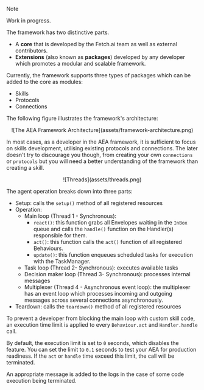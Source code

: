 <div class="admonition note">
  <p class="admonition-title">Note</p>
  <p>Work in progress.</p>
</div>

The framework has two distinctive parts.

-   A **core** that is developed by the Fetch.ai team as well as external contributors.
-   **Extensions** (also known as **packages**) developed by any developer which promotes a modular and scalable framework.

Currently, the framework supports three types of packages which can be added to the core as modules:

-   Skills
-   Protocols
-   Connections

The following figure illustrates the framework's architecture:

<center>![The AEA Framework Architecture](assets/framework-architecture.png)</center>


In most cases, as a developer in the AEA framework, it is sufficient to focus on skills development, utilising existing protocols and connections.
The later doesn't try to discourage you though, from creating your own `connections` or `protocols` but you will need a better understanding of the framework than creating a skill.


<center>![Threads](assets/threads.png)</center>

The agent operation breaks down into three parts:

* Setup: calls the `setup()` method of all registered resources
* Operation:
    * Main loop (Thread 1 - Synchronous):
        * `react()`: this function grabs all Envelopes waiting in the `InBox` queue and calls the `handle()` function on the Handler(s) responsible for them.
        * `act()`: this function calls the `act()` function of all registered Behaviours.
        * `update()`: this function enqueues scheduled tasks for execution with the TaskManager.
    * Task loop (Thread 2- Synchronous): executes available tasks
    * Decision maker loop (Thread 3- Synchronous): processes internal messages
    * Multiplexer (Thread 4 - Asynchronous event loop): the multiplexer has an event loop which processes incoming and outgoing messages across several connections asynchronously.
* Teardown: calls the `teardown()` method of all registered resources


To prevent a developer from blocking the main loop with custom skill code, an execution time limit is  applied to every `Behaviour.act` and `Handler.handle` call.

By default, the execution limit is set to `0` seconds, which disables the feature. You can set the limit to `0.1` seconds to test your AEA for production readiness. If the `act` or `handle` time exceed this limit, the call will be terminated.

An appropriate message is added to the logs in the case of some code execution being terminated.


<br />
